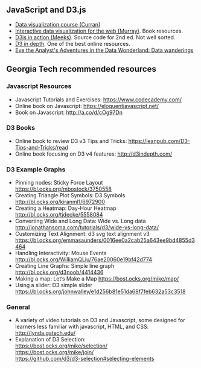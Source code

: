## JavaScript and D3.js

- [Data visualization course (Curran)](https://curran.github.io/dataviz-course-2018/)
- [Interactive data visualization for the web (Murray)](https://github.com/scotthmurray/d3-book). Book resources.
- [D3js in action (Meeks)](https://github.com/emeeks/d3_in_action_2). Source code for 2nd ed. Not well sorted.
- [D3 in depth](https://www.d3indepth.com/). One of the best online resources.
- [Eve the Analyst's Adventures in the Data Wonderland: Data wanderings](http://datawanderings.com/category/d3/)

## Georgia Tech recommended resources

### Javascript Resources

- Javascript Tutorials and Exercises: https://www.codecademy.com/
- Online book on Javascript: https://eloquentjavascript.net/
- Book on Javascript: http://a.co/d/cOg97Dn

### D3 Books
- Online book to review D3 v3 Tips and Tricks: https://leanpub.com/D3-Tips-and-Tricks/read
- Online book focusing on D3 v4 features: http://d3indepth.com/

### D3 Example Graphs
- Pinning nodes: Sticky Force Layout https://bl.ocks.org/mbostock/3750558
- Creating Triangle Plot Symbols: D3 Symbols http://bl.ocks.org/kiranml1/6972900
- Creating a Heatmap: Day-Hour Heatmap http://bl.ocks.org/tjdecke/5558084
- Converting Wide and Long Data: Wide vs. Long data http://jonathansoma.com/tutorials/d3/wide-vs-long-data/
- Customizing Text Alignment: d3 svg text alignment v3 https://bl.ocks.org/emmasaunders/0016ee0a2cab25a643ee9bd4855d3464
- Handling Interactivity: Mouse Events http://bl.ocks.org/WilliamQLiu/76ae20060e19bf42d774
- Creating Line Graphs: Simple line graph http://bl.ocks.org/d3noob/4414436
- Making a map: Let’s Make a Map https://bost.ocks.org/mike/map/
- Using a slider: D3 simple slider https://bl.ocks.org/johnwalley/e1d256b81e51da68f7feb632a53c3518
 

### General

- A variety of video tutorials on D3 and Javascript, some designed for learners less familiar with javascript, HTML, and CSS: http://lynda.gatech.edu/
- Explanation of D3 Selection:  
    https://bost.ocks.org/mike/selection/  
    https://bost.ocks.org/mike/join/  
    https://github.com/d3/d3-selection#selecting-elements  
